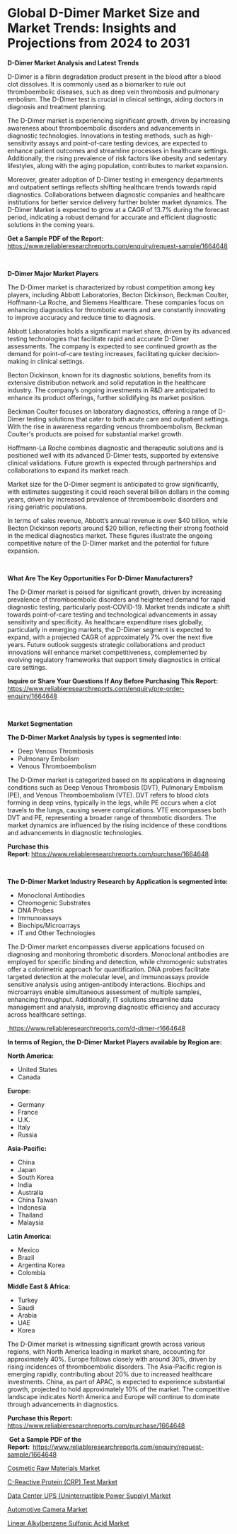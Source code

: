 <p><h1>Global D-Dimer Market Size and Market Trends: Insights and Projections from 2024 to 2031</h1></p><p><strong>D-Dimer Market Analysis and Latest Trends</strong></p>
<p><p>D-Dimer is a fibrin degradation product present in the blood after a blood clot dissolves. It is commonly used as a biomarker to rule out thromboembolic diseases, such as deep vein thrombosis and pulmonary embolism. The D-Dimer test is crucial in clinical settings, aiding doctors in diagnosis and treatment planning.</p><p>The D-Dimer market is experiencing significant growth, driven by increasing awareness about thromboembolic disorders and advancements in diagnostic technologies. Innovations in testing methods, such as high-sensitivity assays and point-of-care testing devices, are expected to enhance patient outcomes and streamline processes in healthcare settings. Additionally, the rising prevalence of risk factors like obesity and sedentary lifestyles, along with the aging population, contributes to market expansion.</p><p>Moreover, greater adoption of D-Dimer testing in emergency departments and outpatient settings reflects shifting healthcare trends towards rapid diagnostics. Collaborations between diagnostic companies and healthcare institutions for better service delivery further bolster market dynamics. The D-Dimer Market is expected to grow at a CAGR of 13.7% during the forecast period, indicating a robust demand for accurate and efficient diagnostic solutions in the coming years.</p></p>
<p><strong>Get a Sample PDF of the Report:&nbsp;</strong> <a href="https://www.reliableresearchreports.com/enquiry/request-sample/1664648?utm_campaign=36&utm_medium=2&utm_source=Github&utm_content=ia&utm_term=09122024&utm_id=d-dimer">https://www.reliableresearchreports.com/enquiry/request-sample/1664648</a></p>
<p>&nbsp;</p>
<p><strong>D-Dimer Major Market Players</strong></p>
<p><p>The D-Dimer market is characterized by robust competition among key players, including Abbott Laboratories, Becton Dickinson, Beckman Coulter, Hoffmann-La Roche, and Siemens Healthcare. These companies focus on enhancing diagnostics for thrombotic events and are constantly innovating to improve accuracy and reduce time to diagnosis.</p><p>Abbott Laboratories holds a significant market share, driven by its advanced testing technologies that facilitate rapid and accurate D-Dimer assessments. The company is expected to see continued growth as the demand for point-of-care testing increases, facilitating quicker decision-making in clinical settings.</p><p>Becton Dickinson, known for its diagnostic solutions, benefits from its extensive distribution network and solid reputation in the healthcare industry. The company’s ongoing investments in R&D are anticipated to enhance its product offerings, further solidifying its market position.</p><p>Beckman Coulter focuses on laboratory diagnostics, offering a range of D-Dimer testing solutions that cater to both acute care and outpatient settings. With the rise in awareness regarding venous thromboembolism, Beckman Coulter's products are poised for substantial market growth.</p><p>Hoffmann-La Roche combines diagnostic and therapeutic solutions and is positioned well with its advanced D-Dimer tests, supported by extensive clinical validations. Future growth is expected through partnerships and collaborations to expand its market reach.</p><p>Market size for the D-Dimer segment is anticipated to grow significantly, with estimates suggesting it could reach several billion dollars in the coming years, driven by increased prevalence of thromboembolic disorders and rising geriatric populations.</p><p>In terms of sales revenue, Abbott’s annual revenue is over $40 billion, while Becton Dickinson reports around $20 billion, reflecting their strong foothold in the medical diagnostics market. These figures illustrate the ongoing competitive nature of the D-Dimer market and the potential for future expansion.</p></p>
<p>&nbsp;</p>
<p><strong>What Are The Key Opportunities For D-Dimer Manufacturers?</strong></p>
<p><p>The D-Dimer market is poised for significant growth, driven by increasing prevalence of thromboembolic disorders and heightened demand for rapid diagnostic testing, particularly post-COVID-19. Market trends indicate a shift towards point-of-care testing and technological advancements in assay sensitivity and specificity. As healthcare expenditure rises globally, particularly in emerging markets, the D-Dimer segment is expected to expand, with a projected CAGR of approximately 7% over the next five years. Future outlook suggests strategic collaborations and product innovations will enhance market competitiveness, complemented by evolving regulatory frameworks that support timely diagnostics in critical care settings.</p></p>
<p><strong>Inquire or Share Your Questions If Any Before Purchasing This Report:</strong> <a href="https://www.reliableresearchreports.com/enquiry/pre-order-enquiry/1664648?utm_campaign=36&utm_medium=2&utm_source=Github&utm_content=ia&utm_term=09122024&utm_id=d-dimer">https://www.reliableresearchreports.com/enquiry/pre-order-enquiry/1664648</a></p>
<p>&nbsp;</p>
<p><strong>Market Segmentation</strong></p>
<p><strong>The D-Dimer Market Analysis by types is segmented into:</strong></p>
<p><ul><li>Deep Venous Thrombosis</li><li>Pulmonary Embolism</li><li>Venous Thromboembolism</li></ul></p>
<p><p>The D-Dimer market is categorized based on its applications in diagnosing conditions such as Deep Venous Thrombosis (DVT), Pulmonary Embolism (PE), and Venous Thromboembolism (VTE). DVT refers to blood clots forming in deep veins, typically in the legs, while PE occurs when a clot travels to the lungs, causing severe complications. VTE encompasses both DVT and PE, representing a broader range of thrombotic disorders. The market dynamics are influenced by the rising incidence of these conditions and advancements in diagnostic technologies.</p></p>
<p><strong>Purchase this Report:&nbsp;</strong><a href="https://www.reliableresearchreports.com/purchase/1664648?utm_campaign=36&utm_medium=2&utm_source=Github&utm_content=ia&utm_term=09122024&utm_id=d-dimer">https://www.reliableresearchreports.com/purchase/1664648</a></p>
<p>&nbsp;</p>
<p><strong>The D-Dimer Market Industry Research by Application is segmented into:</strong></p>
<p><ul><li>Monoclonal Antibodies</li><li>Chromogenic Substrates</li><li>DNA Probes</li><li>Immunoassays</li><li>Biochips/Microarrays</li><li>IT and Other Technologies</li></ul></p>
<p><p>The D-Dimer market encompasses diverse applications focused on diagnosing and monitoring thrombotic disorders. Monoclonal antibodies are employed for specific binding and detection, while chromogenic substrates offer a colorimetric approach for quantification. DNA probes facilitate targeted detection at the molecular level, and immunoassays provide sensitive analysis using antigen-antibody interactions. Biochips and microarrays enable simultaneous assessment of multiple samples, enhancing throughput. Additionally, IT solutions streamline data management and analysis, improving diagnostic efficiency and accuracy across healthcare settings.</p></p>
<p><a href="https://www.reliableresearchreports.com/d-dimer-r1664648?utm_campaign=36&utm_medium=2&utm_source=Github&utm_content=ia&utm_term=09122024&utm_id=d-dimer">&nbsp;https://www.reliableresearchreports.com/d-dimer-r1664648</a></p>
<p><strong>In terms of Region, the D-Dimer Market Players available by Region are:</strong></p>
<p>
    <p> <strong> North America: </strong>
        <ul>
            <li>United States</li>
            <li>Canada</li>
        </ul>
        </p> 
    <p> <strong> Europe: </strong>
        <ul>
            <li>Germany</li>
            <li>France</li>
            <li>U.K.</li>
            <li>Italy</li>
            <li>Russia</li>
        </ul>
        </p> 
    <p> <strong> Asia-Pacific: </strong>
        <ul>
            <li>China</li>
            <li>Japan</li>
            <li>South Korea</li>
            <li>India</li>
            <li>Australia</li>
            <li>China Taiwan</li>
            <li>Indonesia</li>
            <li>Thailand</li>
            <li>Malaysia</li>
        </ul>
        </p> 
    <p> <strong> Latin America: </strong>
        <ul>
            <li>Mexico</li>
            <li>Brazil</li>
            <li>Argentina Korea</li>
            <li>Colombia</li>
        </ul>
        </p> 
    <p> <strong> Middle East & Africa: </strong>
        <ul>
            <li>Turkey</li>
            <li>Saudi</li>
            <li>Arabia</li>
            <li>UAE</li>
            <li>Korea</li>
        </ul>
    </p>
    </p>
<p><p>The D-Dimer market is witnessing significant growth across various regions, with North America leading in market share, accounting for approximately 40%. Europe follows closely with around 30%, driven by rising incidences of thromboembolic disorders. The Asia-Pacific region is emerging rapidly, contributing about 20% due to increased healthcare investments. China, as part of APAC, is expected to experience substantial growth, projected to hold approximately 10% of the market. The competitive landscape indicates North America and Europe will continue to dominate through advancements in diagnostics.</p></p>
<p><strong>Purchase this Report: </strong><a href="https://www.reliableresearchreports.com/purchase/1664648?utm_campaign=36&utm_medium=2&utm_source=Github&utm_content=ia&utm_term=09122024&utm_id=d-dimer">https://www.reliableresearchreports.com/purchase/1664648</a></p>
<p>&nbsp;<strong>Get a Sample PDF of the Report:&nbsp;&nbsp;</strong><a href="https://www.reliableresearchreports.com/enquiry/request-sample/1664648?utm_campaign=36&utm_medium=2&utm_source=Github&utm_content=ia&utm_term=09122024&utm_id=d-dimer">https://www.reliableresearchreports.com/enquiry/request-sample/1664648</a></p>
<p><strong></strong></p>
<p><p><a href="https://www.linkedin.com/pulse/competitive-landscape-revenue-forecast-cosmetic-raw-materials-i4tbc?utm_campaign=36&utm_medium=2&utm_source=Github&utm_content=ia&utm_term=09122024&utm_id=d-dimer">Cosmetic Raw Materials Market</a></p><p><a href="https://github.com/SanjidaKhan901/Market-Research-Report-List-1/blob/main/c-reactive-protein-crp-test-market.md?utm_campaign=36&utm_medium=2&utm_source=Github&utm_content=ia&utm_term=09122024&utm_id=d-dimer">C-Reactive Protein (CRP) Test Market</a></p><p><a href="https://github.com/AngelaWalsh696/Market-Research-Report-List-1/blob/main/data-center-ups-uninterruptible-power-supply-market.md?utm_campaign=36&utm_medium=2&utm_source=Github&utm_content=ia&utm_term=09122024&utm_id=d-dimer">Data Center UPS (Uninterruptible Power Supply) Market</a></p><p><a href="https://www.linkedin.com/pulse/why-automotive-camera-market-rise-exploring-115-cagr-key-drivers-bjgzf?utm_campaign=36&utm_medium=2&utm_source=Github&utm_content=ia&utm_term=09122024&utm_id=d-dimer">Automotive Camera Market</a></p><p><a href="https://www.linkedin.com/pulse/linear-alkylbenzene-sulfonic-acid-market-size-growth-d0izc?utm_campaign=36&utm_medium=2&utm_source=Github&utm_content=ia&utm_term=09122024&utm_id=d-dimer">Linear Alkylbenzene Sulfonic Acid Market</a></p></p>